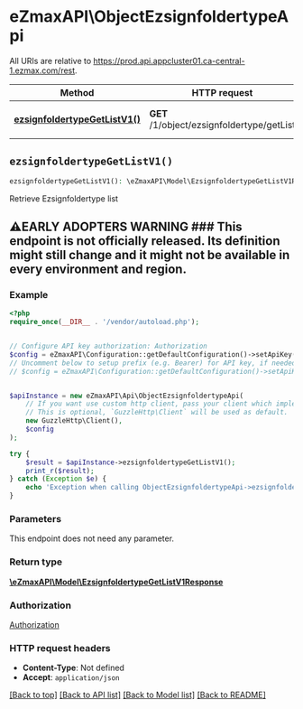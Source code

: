 # eZmaxAPI\ObjectEzsignfoldertypeApi

All URIs are relative to https://prod.api.appcluster01.ca-central-1.ezmax.com/rest.

Method | HTTP request | Description
------------- | ------------- | -------------
[**ezsignfoldertypeGetListV1()**](ObjectEzsignfoldertypeApi.md#ezsignfoldertypeGetListV1) | **GET** /1/object/ezsignfoldertype/getList | Retrieve Ezsignfoldertype list


## `ezsignfoldertypeGetListV1()`

```php
ezsignfoldertypeGetListV1(): \eZmaxAPI\Model\EzsignfoldertypeGetListV1Response
```

Retrieve Ezsignfoldertype list

## ⚠️EARLY ADOPTERS WARNING  ### This endpoint is not officially released. Its definition might still change and it might not be available in every environment and region.

### Example

```php
<?php
require_once(__DIR__ . '/vendor/autoload.php');


// Configure API key authorization: Authorization
$config = eZmaxAPI\Configuration::getDefaultConfiguration()->setApiKey('Authorization', 'YOUR_API_KEY');
// Uncomment below to setup prefix (e.g. Bearer) for API key, if needed
// $config = eZmaxAPI\Configuration::getDefaultConfiguration()->setApiKeyPrefix('Authorization', 'Bearer');


$apiInstance = new eZmaxAPI\Api\ObjectEzsignfoldertypeApi(
    // If you want use custom http client, pass your client which implements `GuzzleHttp\ClientInterface`.
    // This is optional, `GuzzleHttp\Client` will be used as default.
    new GuzzleHttp\Client(),
    $config
);

try {
    $result = $apiInstance->ezsignfoldertypeGetListV1();
    print_r($result);
} catch (Exception $e) {
    echo 'Exception when calling ObjectEzsignfoldertypeApi->ezsignfoldertypeGetListV1: ', $e->getMessage(), PHP_EOL;
}
```

### Parameters

This endpoint does not need any parameter.

### Return type

[**\eZmaxAPI\Model\EzsignfoldertypeGetListV1Response**](../Model/EzsignfoldertypeGetListV1Response.md)

### Authorization

[Authorization](../../README.md#Authorization)

### HTTP request headers

- **Content-Type**: Not defined
- **Accept**: `application/json`

[[Back to top]](#) [[Back to API list]](../../README.md#endpoints)
[[Back to Model list]](../../README.md#models)
[[Back to README]](../../README.md)
